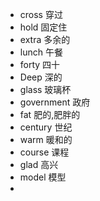 - cross 穿过
- hold 固定住
- extra 多余的
- lunch 午餐
- forty 四十
- Deep 深的
- glass 玻璃杯
- government 政府
- fat 肥的,肥胖的
- century 世纪
- warm 暖和的
- course 课程
- glad 高兴
- model 模型
- 